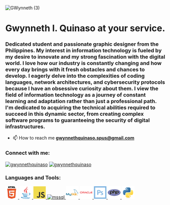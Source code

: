 ![GWynneth (3)](https://github.com/GwynnethQuinaso/GwynnethQuinaso/assets/142654020/505b47ba-2550-46b5-824e-acec5e69aafc)


<h1 align="center"> Gwynneth I. Quinaso at your service.</h1>

<h3>Dedicated student and passionate graphic designer from the Philippines. My interest in information technology is fueled by my desire to innovate and my strong fascination with the digital world. I love how our industry is constantly changing and how every day brings with it fresh obstacles and chances to develop. I eagerly delve into the complexities of coding languages, network architectures, and cybersecurity protocols because I have an obsessive curiosity about them. I view the field of information technology as a journey of constant learning and adaptation rather than just a professional path. I'm dedicated to acquiring the technical abilities required to succeed in this dynamic sector, from creating complex software programs to guaranteeing the security of digital infrastructures.</h3>



- 📫 How to reach me **gwynnethquinaso.spus@gmail.com**



<h3 align="left">Connect with me:</h3>
<p align="left">
<a href="https://fb.com/gwynnethquinaso" target="blank"><img align="center" src="https://raw.githubusercontent.com/rahuldkjain/github-profile-readme-generator/master/src/images/icons/Social/facebook.svg" alt="gwynnethquinaso" height="30" width="40" /></a>
<a href="https://instagram.com/gwynnethquinaso" target="blank"><img align="center" src="https://raw.githubusercontent.com/rahuldkjain/github-profile-readme-generator/master/src/images/icons/Social/instagram.svg" alt="gwynnethquinaso" height="30" width="40" /></a>
</p>

<h3 align="left">Languages and Tools:</h3>
<p align="left"> <a href="https://www.w3.org/html/" target="_blank" rel="noreferrer"> <img src="https://raw.githubusercontent.com/devicons/devicon/master/icons/html5/html5-original-wordmark.svg" alt="html5" width="40" height="40"/> </a> <a href="https://www.java.com" target="_blank" rel="noreferrer"> <img src="https://raw.githubusercontent.com/devicons/devicon/master/icons/java/java-original.svg" alt="java" width="40" height="40"/> </a> <a href="https://developer.mozilla.org/en-US/docs/Web/JavaScript" target="_blank" rel="noreferrer"> <img src="https://raw.githubusercontent.com/devicons/devicon/master/icons/javascript/javascript-original.svg" alt="javascript" width="40" height="40"/> </a> <a href="https://www.microsoft.com/en-us/sql-server" target="_blank" rel="noreferrer"> <img src="https://www.svgrepo.com/show/303229/microsoft-sql-server-logo.svg" alt="mssql" width="40" height="40"/> </a> <a href="https://www.mysql.com/" target="_blank" rel="noreferrer"> <img src="https://raw.githubusercontent.com/devicons/devicon/master/icons/mysql/mysql-original-wordmark.svg" alt="mysql" width="40" height="40"/> </a> <a href="https://www.oracle.com/" target="_blank" rel="noreferrer"> <img src="https://raw.githubusercontent.com/devicons/devicon/master/icons/oracle/oracle-original.svg" alt="oracle" width="40" height="40"/> </a> <a href="https://www.photoshop.com/en" target="_blank" rel="noreferrer"> <img src="https://raw.githubusercontent.com/devicons/devicon/master/icons/photoshop/photoshop-line.svg" alt="photoshop" width="40" height="40"/> </a> <a href="https://www.php.net" target="_blank" rel="noreferrer"> <img src="https://raw.githubusercontent.com/devicons/devicon/master/icons/php/php-original.svg" alt="php" width="40" height="40"/> </a> <a href="https://www.python.org" target="_blank" rel="noreferrer"> <img src="https://raw.githubusercontent.com/devicons/devicon/master/icons/python/python-original.svg" alt="python" width="40" height="40"/> </a> </p>



